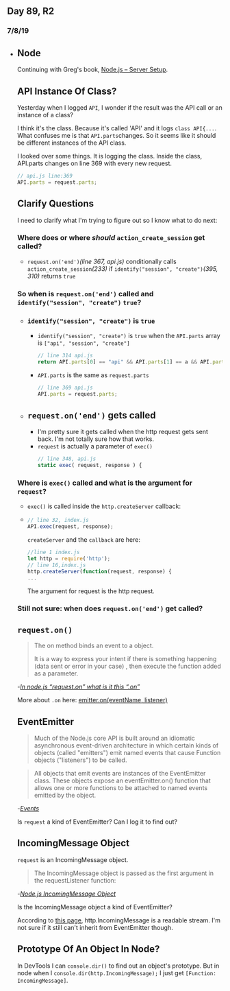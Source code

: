 
## Day 89, R2
### 7/8/19

- ## Node
  Continuing with Greg's book, [Node.js – Server Setup](https://www.patreon.com/posts/node-api-source-27588087).

  ## API Instance Of Class?
  Yesterday when I logged `API`, I wonder if the result was the API call or an instance of a class?
  
  I think it's the class. Because it's called 'API' and it logs `class API{...`. What confuses me is that `API.parts`changes. So it seems like it should be different instances of the API class.

  I looked over some things. It is logging the class. Inside the class, API.parts changes on line 369 with every new request.

  ```javascript
  // api.js line:369
  API.parts = request.parts;
  ```

  ## Clarify Questions
  I need to clarify what I'm trying to figure out so I know what to do next:

  ### Where does or where *should* `action_create_session` get called?
  - `request.on('end')`*(line 367, api.js)* conditionally calls `action_create_session`*(233)* if `identify("session", "create")`*(395, 310)* returns `true`
  
  ### So when is `request.on('end')` called and `identify("session", "create")` `true`?
  - ### `identify("session", "create")` is `true`
    - `identify("session", "create")` is `true` when the `API.parts` array is `["api", "session", "create"]`
  
      ```javascript
      // line 314 api.js
      return API.parts[0] == "api" && API.parts[1] == a && API.parts[2] == b;
      ```

    - `API.parts` is the same as `request.parts`
      ```javascript
      // line 369 api.js
      API.parts = request.parts;
      ```
  - ## `request.on('end')` gets called
    - I'm pretty sure it gets called when the http request gets sent back. I'm not totally sure how that works.
    - `request` is actually a parameter of  `exec()`
      ```javascript
      // line 348, api.js
      static exec( request, response ) {
      ```
  ### Where is `exec()` called and what is the argument for `request`?

  - `exec()` is called inside the `http.createServer` callback:

  - ```javascript
    // line 32, index.js
    API.exec(request, response);
    ```
    `createServer` and the `callback` are here:
    ```javascript
    //line 1 index.js
    let http = require('http');
    // line 16,index.js
    http.createServer(function(request, response) {
    ...
    ```
    The argument for request is the http request.

  ### Still not sure: when does `request.on('end')` get called?

  ## `request.on()`

  >The on method binds an event to a object.
  >
  >It is a way to express your intent if there is something happening (data sent or error in your case) , then execute the function added as a parameter.

  -*[In node.js “request.on” what is it this “.on”](https://stackoverflow.com/questions/12892717/in-node-js-request-on-what-is-it-this-on)*

  More about `.on` here: [emitter.on(eventName, listener)](https://nodejs.org/api/events.html#events_emitter_on_eventname_listener)

  ## EventEmitter

  >Much of the Node.js core API is built around an idiomatic asynchronous event-driven architecture in which certain kinds of objects (called "emitters") emit named events that cause Function objects ("listeners") to be called.

  >All objects that emit events are instances of the EventEmitter class. These objects expose an eventEmitter.on() function that allows one or more functions to be attached to named events emitted by the object. 

  -*[Events](https://nodejs.org/api/events.html#events_events)*



  Is `request` a kind of EventEmitter? Can I log it to find out?

  ## IncomingMessage Object
  `request` is an IncomingMessage object.

  >The IncomingMessage object is passed as the first argument in the requestListener function:

  -*[Node.js IncomingMessage Object](https://www.w3schools.com/nodejs/obj_http_incomingmessage.asp)*

  Is the IncomingMessage object  a kind of EventEmitter?

  According to [this page](http://www.acuriousanimal.com/2015/08/31/how-to-read-from-a-writable-stream-httpserverresponse-in-node.html), http.IncomingMessage is a readable stream. I'm not sure if it still can't inherit from EventEmitter though.

  ## Prototype Of An Object In Node?
  In DevTools I can `console.dir()` to find out an object's prototype. But in node when I `console.dir(http.IncomingMessage);` I just get `[Function: IncomingMessage]`.

    
    

  